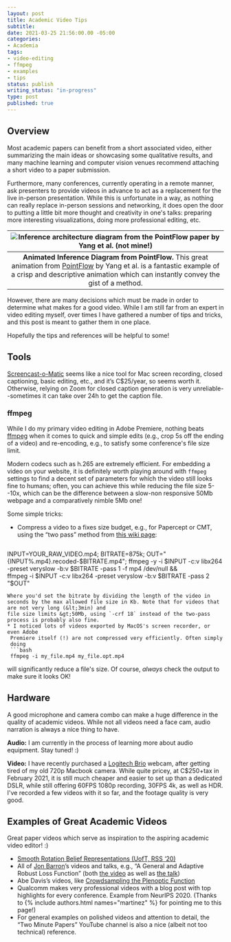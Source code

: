 ```yaml
---
layout: post
title: Academic Video Tips
subtitle: 
date: 2021-03-25 21:56:00.00 -05:00
categories:
- Academia
tags:
- video-editing
- ffmpeg
- examples
- tips
status: publish
writing_status: "in-progress"
type: post
published: true
---
```


## Overview

Most academic papers can benefit from a short associated video, either
summarizing the main ideas or showcasing some qualitative results, and many machine
learning and computer vision venues recommend attaching a short video to
a paper submission.

Furthermore, many conferences, currently operating in a remote manner, ask
presenters to provide videos in advance to act as a replacement for the
live in-person presentation. While this is unfortunate in a way, as nothing can really
replace in-person sessions and networking, it does open the door to putting
a little bit more thought and creativity in one's talks: preparing more
interesting visualizations, doing more professional editing, etc.

| ![Inference architecture diagram from the PointFlow paper by Yang et al. (not mine!)](/assets/images/guandao-yang-pointflow-inference-architecture.gif) |
|:--:| 
| **Animated Inference Diagram from PointFlow.** This great animation from [PointFlow](https://www.guandaoyang.com/PointFlow/) by Yang et al. is a fantastic example of a crisp and descriptive animation which can instantly convey the gist of a method. |

However, there are many decisions which must be made in order to determine what
makes for a good video.  While I am still far from an expert in video editing
myself, over times I have gathered a number of tips and tricks, and this post
is meant to gather them in one place.

Hopefully the tips and references will be helpful to some!

<!--more-->

## Tools 

[Screencast-o-Matic](https://screencast-o-matic.com) seems like a nice tool for
Mac screen recording, closed captioning, basic editing, etc., and it’s
C$25/year, so seems worth it. Otherwise, relying on Zoom for closed caption
generation is very unreliable--sometimes it can take over 24h to get the
caption file.

### ffmpeg
While I do my primary video editing in Adobe Premiere, nothing beats
[ffmpeg](http://ffmpeg.org/documentation.html) when it comes to quick and
simple edits (e.g., crop 5s off the ending of a video) and re-encoding, e.g.,
to satisfy some conference's file size limit.

Modern codecs such as h.265 are extremely efficient. For embedding a video on
your website, it is definitely worth playing around with `ffmpeg` settings to
find a decent set of parameters for which the video still looks fine to humans;
often, you can achieve this while reducing the file size 5--10x, which can be
the difference between a slow-non responsive 50Mb webpage and a comparatively
nimble 5Mb one!

Some simple tricks:

 * Compress a video to a fixes size budget, e.g., for Papercept or CMT, using
   the “two pass” method from [this wiki page](https://trac.ffmpeg.org/wiki/Encode/H.264):
   ```bash
  INPUT=YOUR_RAW_VIDEO.mp4; BITRATE=875k; 
  OUT="{INPUT%.mp4}.recoded-$BITRATE.mp4"; 
  ffmpeg -y -i $INPUT -c:v libx264 -preset veryslow -b:v $BITRATE -pass 1 -f mp4 /dev/null && \
  ffmpeg -i $INPUT -c:v libx264 -preset veryslow -b:v $BITRATE -pass 2 "$OUT"
  ```
  Where you'd set the bitrate by dividing the length of the video in seconds by the max allowed file size in Kb. Note that for videos that are not very long (&lt;3min) and
  file size limits &gt;50Mb, using `-crf 18` instead of the two-pass process is probably also fine.
 * I noticed lots of videos exported by MacOS's screen recorder, or even Adobe
   Premiere itself (!) are not compressed very efficiently. Often simply
   doing
   ```bash
   ffmpeg -i my_file.mp4 my_file.opt.mp4
   ```
   will significantly reduce a file's size. Of course, *always* check the
   output to make sure it looks OK!


## Hardware

A good microphone and camera combo can make a huge difference in the quality of
academic videos. While not all videos need a face cam, audio narration is
always a nice thing to have.

**Audio:** I am currently in the process of learning more about audio
equipment. Stay tuned! :)

**Video:** I have recently purchased a [Logitech Brio](https://www.logitech.com/en-ca/products/webcams/brio-4k-hdr-webcam.960-001105.html) webcam, after getting tired of my old 720p Macbook camera. While quite pricey, at C$250+tax in February 2021, it is still much cheaper and easier to set up than a dedicated DSLR, while still offering 60FPS 1080p recording, 30FPS 4k, as well as HDR. I've recorded a few videos with it so far, and the footage quality is very good.

<!--
That being said, it's still a little frustrating that we only get 30FPS 4k with
a standalone camera, whereas most decent phones do 60FPS+ 4k these days, but eh,
you can't have it all I guess.
-->


## Examples of Great Academic Videos

Great paper videos which serve as inspiration to the aspiring academic video
editor! :)
 * [Smooth Rotation Belief Representations (UofT, RSS ‘20)](https://www.youtube.com/watch?v=iEp6amPkkKw)
 * All of [Jon Barron](https://jonbarron.info/)’s videos and talks, e.g., 
   “A General and Adaptive Robust Loss Function” (both [the
   video](https://youtu.be/BmNKbnF69eY) as well as [the talk](https://www.youtube.com/watch?v=4IInDT_S0ow&t=37m22s))
 * Abe Davis’s videos, like [Crowdsampling the Plenoptic
     Function](https://www.youtube.com/watch?v=MAVFKWX8LYo)
 * Qualcomm makes very professional videos with a blog post with top highlights
for every conference. Example from NeurIPS 2020. (Thanks to 
  {% include authors.html names="martinez" %}
  for pointing me to this page!)
 * For general examples on polished videos and attention to detail, the “Two
Minute Papers” YouTube channel is also a nice (albeit not too technical)
reference.

<!-- More of a note to self.

**Audio:** Some animations may benefit from subtle sound effects. We could also
look into very low-volume royalty-free music to add to the videos.

-->



